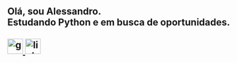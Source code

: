 <!--<img align="left" height="150" src="https://avatars.githubusercontent.com/u/36868958?s=400&u=e9eee92b01e2a0b9265b06c682f825f23a69c0ce&v=4"  />-->


<h2 align="left">Olá, sou Alessandro. <br>Estudando Python e em busca de oportunidades.
  <br>
  <div align="left">
    <br>
  <a href="alessandro.thiago4141@gmail.com" target="_blank">
    <img src="https://img.shields.io/static/v1?message=Gmail&logo=gmail&label=&color=D14836&logoColor=white&labelColor=&style=for-the-badge" height="35" alt="gmail logo"  />
  </a>
  <a href="https://www.linkedin.com/in/alessandro-thiago-rodrigues-8ab70a308/" target="_blank">
    <img src="https://img.shields.io/static/v1?message=LinkedIn&logo=linkedin&label=&color=0077B5&logoColor=white&labelColor=&style=for-the-badge" height="35" alt="linkedin logo"  />
  </a>
</div>
</h2>
<p style="text-align: justify;text-justify: inter-word;">
</p>
